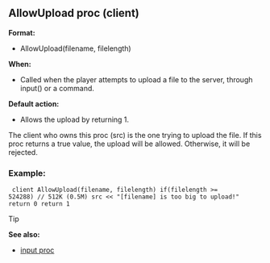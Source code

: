## AllowUpload proc (client)

**Format:**
+   AllowUpload(filename, filelength)
<!-- -->
**When:**
+   Called when the player attempts to upload a file to the server,
    through input() or a command.
<!-- -->
**Default action:**
+   Allows the upload by returning 1.


The client who owns this proc (src) is the one trying to upload
the file. If this proc returns a true value, the upload will be allowed.
Otherwise, it will be rejected.
### Example:

``` dm
 client AllowUpload(filename, filelength) if(filelength >=
524288) // 512K (0.5M) src << "[filename] is too big to upload!"
return 0 return 1 
```


> [!TIP] 
> **See also:**
> +   [input proc](/ref/proc/input.md) <!-- -->